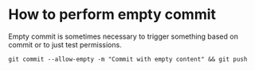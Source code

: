 # How to perform empty commit

Empty commit is sometimes necessary to trigger something based on commit or to just test permissions.

```
git commit --allow-empty -m "Commit with empty content" && git push
```